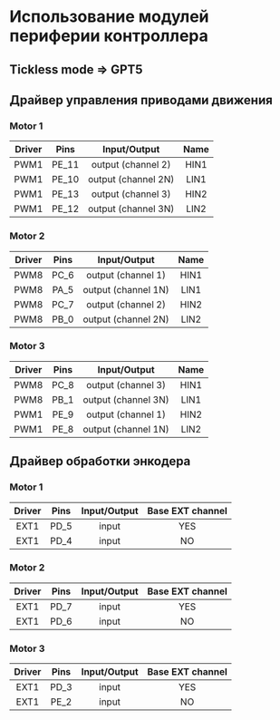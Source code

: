 # Использование модулей периферии контроллера

## Tickless mode => GPT5 

## Драйвер управления приводами движения 

### Motor 1 
Driver | Pins | Input/Output | Name
:-----:|:----:|:------------:|:--------:
PWM1   | PE_11| output (channel 2) | HIN1  
PWM1   | PE_10| output (channel 2N)| LIN1
PWM1   | PE_13| output (channel 3) | HIN2
PWM1   | PE_12| output (channel 3N)| LIN2

### Motor 2 
Driver | Pins | Input/Output | Name
:-----:|:----:|:------------:|:--------:
PWM8   | PC_6 | output (channel 1) | HIN1  
PWM8   | PA_5 | output (channel 1N)| LIN1
PWM8   | PC_7 | output (channel 2) | HIN2
PWM8   | PB_0 | output (channel 2N)| LIN2

### Motor 3 
Driver | Pins | Input/Output | Name
:-----:|:----:|:------------:|:--------:
PWM8   | PC_8 | output (channel 3) | HIN1  
PWM8   | PB_1 | output (channel 3N)| LIN1
PWM1   | PE_9 | output (channel 1) | HIN2
PWM1   | PE_8 | output (channel 1N)| LIN2

## Драйвер обработки энкодера 

### Motor 1 
Driver | Pins | Input/Output | Base EXT channel
:-----:|:----:|:------------:|:--------:
EXT1   | PD_5 | input | YES
EXT1   | PD_4 | input | NO

### Motor 2 
Driver | Pins | Input/Output | Base EXT channel
:-----:|:----:|:------------:|:--------:
EXT1   | PD_7 | input | YES
EXT1   | PD_6 | input | NO

### Motor 3 
Driver | Pins | Input/Output | Base EXT channel
:-----:|:----:|:------------:|:--------:
EXT1   | PD_3 | input | YES
EXT1   | PE_2 | input | NO